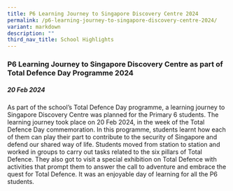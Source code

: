 ```yaml
---
title: P6 Learning Journey to Singapore Discovery Centre 2024
permalink: /p6-learning-journey-to-singapore-discovery-centre-2024/
variant: markdown
description: ""
third_nav_title: School Highlights
---
```

### P6 Learning Journey to Singapore Discovery Centre as part of Total Defence Day Programme 2024

##### 20 Feb 2024

As part of the school’s Total Defence Day programme, a learning journey to Singapore Discovery Centre was planned for the Primary 6 students. The learning journey took place on 20 Feb 2024, in the week of the Total Defence Day commemoration. In this programme, students learnt how each of them can play their part to contribute to the security of Singapore and defend our shared way of life. Students moved from station to station and worked in groups to carry out tasks related to the six pillars of Total Defence. They also got to visit a special exhibition on Total Defence with activities that prompt them to answer the call to adventure and embrace the quest for Total Defence. It was an enjoyable day of learning for all the P6 students.